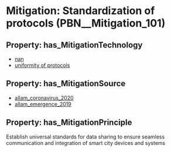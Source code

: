 # Mitigation: __Standardization of protocols__ (PBN__Mitigation_101)

## Property: has_MitigationTechnology

* [nan](../Technology/PBN__Technology_22)
* [uniformity of protocols](../Technology/PBN__Technology_2972)

## Property: has_MitigationSource

* [allam_coronavirus_2020](../Article/PBN__Article_280)
* [allam_emergence_2019](../Article/PBN__Article_15)

## Property: has_MitigationPrinciple

Establish universal standards for data sharing to ensure seamless communication and integration of smart city devices and systems

